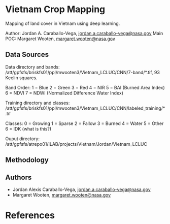 # Vietnam Crop Mapping

Mapping of land cover in Vietnam using deep learning.

Author: Jordan A. Caraballo-Vega, <jordan.a.caraballo-vega@nasa.gov>
Main POC: Margaret Wooten, <margaret.wooten@nasa.gov>

## Data Sources

Data directory and bands: /att/gpfsfs/briskfs01/ppl/mwooten3/Vietnam_LCLUC/CNN/7-band/*.tif, 93 Keelin squares.

Band Order:
1 = Blue
2 = Green
3 = Red
4 = NIR
5 = BAI (Burned Area Index)
6 = NDVI
7 = NDWI (Normalized Difference Water Index)

Training directory and classes: /att/gpfsfs/briskfs01/ppl/mwooten3/Vietnam_LCLUC/CNN/labeled_training/*.tif

Classes:
0 = Growing
1 = Sparse
2 = Fallow
3 = Burned
4 = Water
5 = Other
6 = IDK (what is this?)

Ouput directory: /att/gpfsfs/atrepo01/ILAB/projects/Vietnam/Jordan/Vietnam_LCLUC

## Methodology

## Authors

- Jordan Alexis Caraballo-Vega, jordan.a.caraballo-vega@nasa.gov
- Margaret Wooten, margaret.wooten@nasa.gov

# References

